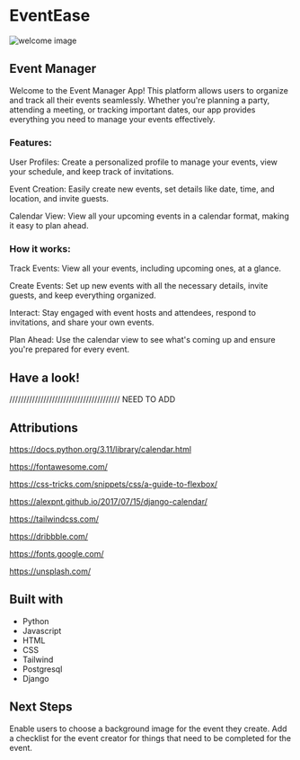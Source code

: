 # EventEase

![welcome image](https://github.com/seeshbyrne/Event-Manager/core/static/images/readme-img.jpg)

## Event Manager

Welcome to the Event Manager App! This platform allows users to organize and track all their events seamlessly. Whether you're planning a party, attending a meeting, or tracking important dates, our app provides everything you need to manage your events effectively.

### Features:

User Profiles: Create a personalized profile to manage your events, view your schedule, and keep track of invitations.

Event Creation: Easily create new events, set details like date, time, and location, and invite guests.

Calendar View: View all your upcoming events in a calendar format, making it easy to plan ahead.

### How it works:

Track Events: View all your events, including upcoming ones, at a glance.

Create Events: Set up new events with all the necessary details, invite guests, and keep everything organized.

Interact: Stay engaged with event hosts and attendees, respond to invitations, and share your own events.

Plan Ahead: Use the calendar view to see what's coming up and ensure you're prepared for every event.

## Have a look!

/////////////////////////////////////// NEED TO ADD 

## Attributions

https://docs.python.org/3.11/library/calendar.html 

https://fontawesome.com/

https://css-tricks.com/snippets/css/a-guide-to-flexbox/ 

https://alexpnt.github.io/2017/07/15/django-calendar/ 

https://tailwindcss.com/ 

https://dribbble.com/ 

https://fonts.google.com/ 

https://unsplash.com/ 

## Built with

* Python
* Javascript
* HTML
* CSS
* Tailwind
* Postgresql
* Django

## Next Steps

Enable users to choose a background image for the event they create.
Add a checklist for the event creator for things that need to be completed for the event.

